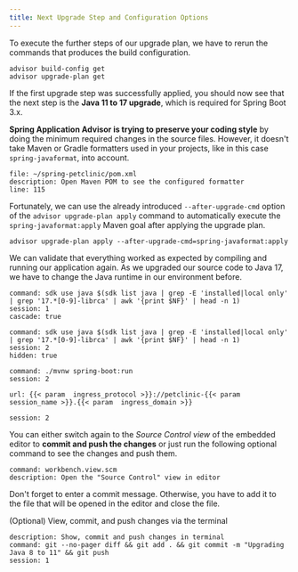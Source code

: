 ```yaml
---
title: Next Upgrade Step and Configuration Options
---
```


To execute the further steps of our upgrade plan, we have to rerun the commands that produces the build configuration.
```execute
advisor build-config get
advisor upgrade-plan get 
```

If the first upgrade step was successfully applied, you should now see that the next step is the **Java 11 to 17 upgrade**, which is required for Spring Boot 3.x.

**Spring Application Advisor is trying to preserve your coding style** by doing the minimum required changes in the source files. However, it doesn't take Maven or Gradle formatters used in your projects, like in this case `spring-javaformat`, into account. 
```editor:open-file
file: ~/spring-petclinic/pom.xml
description: Open Maven POM to see the configured formatter
line: 115
```

Fortunately, we can use the already introduced `--after-upgrade-cmd` option of the `advisor upgrade-plan apply` command to automatically execute the `spring-javaformat:apply` Maven goal after applying the upgrade plan. 
```execute
advisor upgrade-plan apply --after-upgrade-cmd=spring-javaformat:apply
```

We can validate that everything worked as expected by compiling and running our application again.
As we upgraded our source code to Java 17, we have to change the Java runtime in our environment before.
```terminal:execute
command: sdk use java $(sdk list java | grep -E 'installed|local only' | grep '17.*[0-9]-librca' | awk '{print $NF}' | head -n 1)
session: 1
cascade: true
```
```terminal:execute
command: sdk use java $(sdk list java | grep -E 'installed|local only' | grep '17.*[0-9]-librca' | awk '{print $NF}' | head -n 1)
session: 2
hidden: true
```
```terminal:execute
command: ./mvnw spring-boot:run
session: 2
```

```dashboard:open-url
url: {{< param  ingress_protocol >}}://petclinic-{{< param  session_name >}}.{{< param  ingress_domain >}}
```

```terminal:interrupt
session: 2
```



You can either switch again to the *Source Control view* of the embedded editor to **commit and push the changes** or just run the following optional command to see the changes and push them.


```editor:execute-command
command: workbench.view.scm
description: Open the "Source Control" view in editor
```
Don't forget to enter a commit message. Otherwise, you have to add it to the file that will be opened in the editor and close the file.


(Optional) View, commit, and push changes via the terminal
```terminal:execute
description: Show, commit and push changes in terminal 
command: git --no-pager diff && git add . && git commit -m "Upgrading Java 8 to 11" && git push
session: 1
```